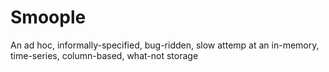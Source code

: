 Smoople
=======

An ad hoc, informally-specified, bug-ridden, slow attemp at an
in-memory, time-series, column-based, what-not storage
